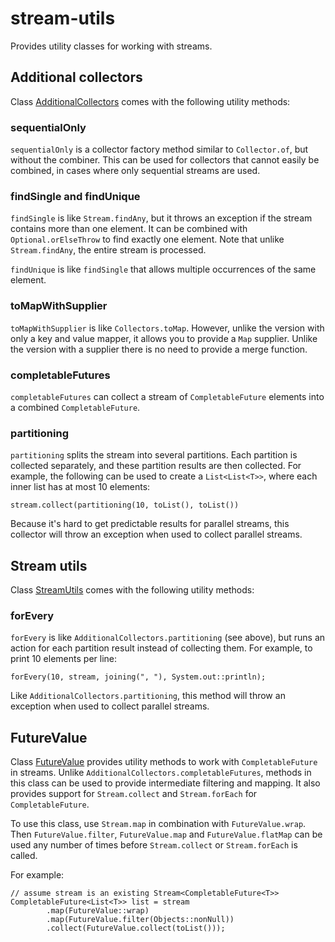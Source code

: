 # stream-utils

Provides utility classes for working with streams.

## Additional collectors

Class [AdditionalCollectors](https://robtimus.github.io/stream-utils/apidocs/com/github/robtimus/stream/AdditionalCollectors.html) comes with the following utility methods:

### sequentialOnly
`sequentialOnly` is a collector factory method similar to `Collector.of`, but without the combiner. This can be used for collectors that cannot easily be combined, in cases where only sequential streams are used.

### findSingle and findUnique
`findSingle` is like `Stream.findAny`, but it throws an exception if the stream contains more than one element. It can be combined with `Optional.orElseThrow` to find exactly one element. Note that unlike `Stream.findAny`, the entire stream is processed.

`findUnique` is like `findSingle` that allows multiple occurrences of the same element.

### toMapWithSupplier
`toMapWithSupplier` is like `Collectors.toMap`. However, unlike the version with only a key and value mapper, it allows you to provide a `Map` supplier. Unlike the version with a supplier there is no need to provide a merge function.

### completableFutures
`completableFutures` can collect a stream of `CompletableFuture` elements into a combined `CompletableFuture`.

### partitioning
`partitioning` splits the stream into several partitions. Each partition is collected separately, and these partition results are then collected. For example, the following can be used to create a `List<List<T>>`, where each inner list has at most 10 elements:

    stream.collect(partitioning(10, toList(), toList())

Because it's hard to get predictable results for parallel streams, this collector will throw an exception when used to collect parallel streams.

## Stream utils

Class [StreamUtils](https://robtimus.github.io/stream-utils/apidocs/com/github/robtimus/stream/StreamUtils.html) comes with the following utility methods:

### forEvery

`forEvery` is like `AdditionalCollectors.partitioning` (see above), but runs an action for each partition result instead of collecting them. For example, to print 10 elements per line:

    forEvery(10, stream, joining(", "), System.out::println);

Like `AdditionalCollectors.partitioning`, this method will throw an exception when used to collect parallel streams.

## FutureValue

Class [FutureValue](https://robtimus.github.io/stream-utils/apidocs/com/github/robtimus/stream/FutureValue.html) provides utility methods to work with `CompletableFuture` in streams. Unlike `AdditionalCollectors.completableFutures`, methods in this class can be used to provide intermediate filtering and mapping. It also provides support for `Stream.collect` and `Stream.forEach` for `CompletableFuture`.

To use this class, use `Stream.map` in combination with `FutureValue.wrap`. Then `FutureValue.filter`, `FutureValue.map` and `FutureValue.flatMap` can be used any number of times before `Stream.collect` or `Stream.forEach` is called.

For example:

    // assume stream is an existing Stream<CompletableFuture<T>>
    CompletableFuture<List<T>> list = stream
            .map(FutureValue::wrap)
            .map(FutureValue.filter(Objects::nonNull))
            .collect(FutureValue.collect(toList()));
